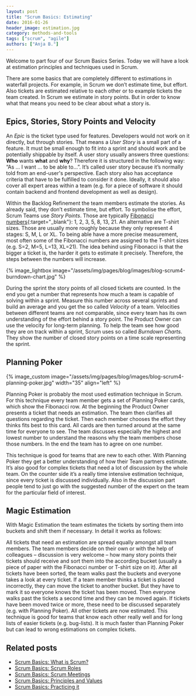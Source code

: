 ```yaml
---
layout: post
title: "Scrum Basics: Estimating"
date: 2016-01-26
header_image: estimation.jpg
category: methods-and-tools
tags: ["scrum", "agile"]
authors: ["Anja B."]
---
```


Welcome to part four of our Scrum Basics Series.
Today we will have a look at estimation principles and techniques used in Scrum.

There are some basics that are completely different to estimations in waterfall projects.
For example, in Scrum we don’t estimate time, but effort.
Also tickets are estimated relative to each other or to example tickets the team created.
In Scrum we estimate in story points.
But in order to know what that means you need to be clear about what a story is.

## Epics, Stories, Story Points and Velocity

An *Epic* is the ticket type used for features.
Developers would not work on it directly, but through stories.
That means a *User Story* is a small part of a feature.
It must be small enough to fit into a sprint and should work and be potentially shippable by itself.
A user story usually answers three questions: **Who** wants **what** and **why**?
Therefore it is structured in the following way: “As … I want … to be able to…”.
It’s called user story because it’s normally told from an end-user's perspective.
Each story also has acceptance criteria that have to be fulfilled to consider it done.
Ideally, it should also cover all expert areas within a team (e.g. for a piece of software it should contain backend and frontend development as well as design).

Within the Backlog Refinement the team members estimate the stories.
As already said, they don’t estimate time, but effort.
To symbolise the effort, Scrum Teams use *Story Points*.
Those are typically [Fibonacci numbers](https://en.wikipedia.org/wiki/Fibonacci_number){:target="_blank"}: 1, 2, 3, 5, 8, 13, 21.
An alternative are T-shirt sizes.
Those are usually more roughly because they only represent 4 stages: S, M, L or XL.
To being able have a more precise measurement, most often some of the Fibonacci numbers are assigned to the T-shirt sizes (e.g. S=2, M=5, L=13, XL=21).
The idea behind using Fibonacci is that the bigger a ticket is, the harder it gets to estimate it precisely.
Therefore, the steps between the numbers will increase.

{% image_lightbox image="/assets/img/pages/blog/images/blog-scrum4-burndown-chart.jpg" %}

During the sprint the story points of all closed tickets are counted.
In the end you get a number that represents how much a team is capable of solving within a sprint.
Measure this number across several sprints and build an average and you get the so called *Velocity* of a team.
Velocities between different teams are not comparable, since every team has its own understanding of the effort behind a story point.
The Product Owner can use the velocity for long-term planning.
To help the team see how good they are on track within a sprint, Scrum uses so called *Burndown Charts*.
They show the number of closed story points on a time scale representing the sprint.

## Planning Poker

{% image_custom image="/assets/img/pages/blog/images/blog-scrum4-planning-poker.jpg" width="35" align="left" %}

Planning Poker is probably the most used estimation technique in Scrum.
For this technique every team member gets a set of Planning Poker cards, which show the Fibonacci row.
At the beginning the Product Owner presents a ticket that needs an estimation.
The team then clarifies all questions regarding the ticket.
Then each member chooses the effort they thinks fits best to this card.
All cards are then turned around at the same time for everyone to see.
The team discusses especially the highest and lowest number to understand the reasons why the team members chose those numbers.
In the end the team has to agree on one number.

This technique is good for teams that are new to each other.
With Planning Poker they get a better understanding of how their Team partners estimate.
It’s also good for complex tickets that need a lot of discussion by the whole team.
On the counter side it’s a really time intensive estimation technique, since every ticket is discussed individually.
Also in the discussion part people tend to just go with the suggested number of the expert on the team for the particular field of interest.

## Magic Estimation

With Magic Estimation the team estimates the tickets by sorting them into buckets and shift them if necessary.
In detail it works as follows:

All tickets that need an estimation are spread equally amongst all team members.
The team members decide on their own or with the help of colleagues – discussion is very welcome – how many story points their tickets should receive and sort them into the according bucket (usually a piece of paper with the Fibonacci number or T-shirt size on it).
After all tickets have been sorted, the team walks past the buckets and everyone takes a look at every ticket.
If a team member thinks a ticket is placed incorrectly, they can move the ticket to another bucket.
But they have to mark it so everyone knows the ticket has been moved.
Then everyone walks past the tickets a second time and they can be moved again.
If tickets have been moved twice or more, these need to be discussed separately (e.g. with Planning Poker).
All other tickets are now estimated.
This technique is good for teams that know each other really well and for long lists of easier tickets (e.g. bug-lists).
It is much faster than Planning Poker but can lead to wrong estimations on complex tickets.

## Related posts

* [Scrum Basics: What is Scrum?](/blog/methods-and-tools/scrum-basics-what-is-scrum/)
* [Scrum Basics: Scrum Roles](/blog/methods-and-tools/scrum-basics-scrum-roles/)
* [Scrum Basics: Scrum Meetings](/blog/methods-and-tools/scrum-basics-scrum-meetings/)
* [Scrum Basics: Principles and Values](/blog/methods-and-tools/scrum-basics-principles-and-values/)
* [Scrum Basics: Practicing it](/blog/methods-and-tools/scrum-basics-practicing-it/)
